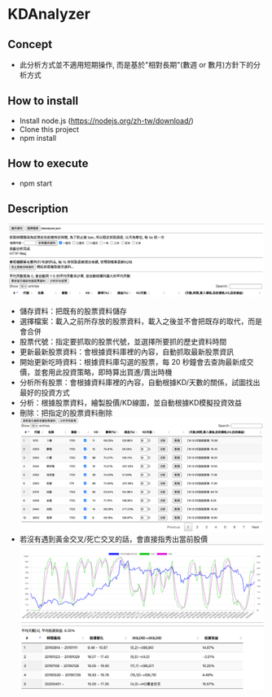 # KDAnalyzer
## Concept
- 此分析方式並不適用短期操作, 而是基於"相對長期"(數週 or 數月)方針下的分析方式
## How to install
- Install node.js (https://nodejs.org/zh-tw/download/)
- Clone this project
- npm install
## How to execute
- npm start
## Description
![alt text](images/snapshot-1.png)
- 儲存資料：把既有的股票資料儲存
- 選擇檔案：載入之前所存放的股票資料，載入之後並不會把既存的取代，而是會合併
- 股票代號：指定要抓取的股票代號，並選擇所要抓的歷史資料時間
- 更新最新股票資料：會根據資料庫裡的內容，自動抓取最新股票資訊
- 開始更新吃時資料：根據資料庫勾選的股票，每 20 秒鐘會去查詢最新成交價，並套用此投資策略，即時算出買進/賣出時機
- 分析所有股票：會根據資料庫裡的內容，自動根據KD/天數的關係，試圖找出最好的投資方式
- 分析：根據股票資料，繪製股價/KD線圖，並自動根據KD模擬投資效益
- 刪除：把指定的股票資料刪除
![alt text](images/snapshot-2.png)
- 若沒有遇到黃金交叉/死亡交叉的話，會直接指秀出當前股價
![alt text](images/snapshot-3.png)
![alt text](images/snapshot-4.png)
